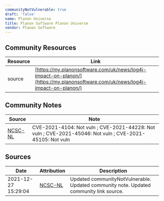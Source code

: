 ```yaml
---
communityNotVulnerable: true
draft: 'false'
name: Planon Universe
title: Planon Software Planon Universe
vendor: Planon Software
---
```



## Community Resources
| Resource | Link |
| --- | --- |
| source | [https://my.planonsoftware.com/uk/news/log4j-impact-on-planon/](https://my.planonsoftware.com/uk/news/log4j-impact-on-planon/) |

## Community Notes
| Source | Note |
| --- | --- |
| [NCSC-NL](https://github.com/NCSC-NL/log4shell/blob/main/software/README.md) | CVE-2021-4104: Not vuln ; CVE-2021-44228: Not vuln ; CVE-2021-45046: Not vuln ; CVE-2021-45105: Not vuln </ul> |

## Sources
| Date | Attribution | Description |
| --- | --- | --- |
| 2021-12-27 15:29:04 | [NCSC-NL](https://github.com/NCSC-NL/log4shell/blob/main/software/README.md) | Updated communityNotVulnerable. Updated community note. Updated community link source.  |
